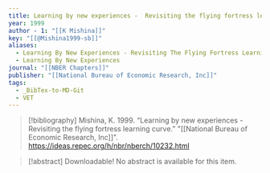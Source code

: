 ```yaml
---
title: Learning by new experiences -  Revisiting the flying fortress learning curve
year: 1999
author - 1: "[[K Mishina]]"
key: "[[@Mishina1999-sb]]"
aliases:
  - Learning By New Experiences - Revisiting The Flying Fortress Learning Curve
  - Learning By New Experiences
journal: "[[NBER Chapters]]"
publisher: "[[National Bureau of Economic Research, Inc]]"
tags:
  - _BibTex-to-MD-Git
  - VET
---
```


> [!bibliography]
> Mishina, K. 1999. “Learning by new experiences -  Revisiting the flying fortress learning curve.” "[[National Bureau of Economic Research, Inc]]". https://ideas.repec.org/h/nbr/nberch/10232.html

> [!abstract]
> Downloadable! No abstract is available for this item.